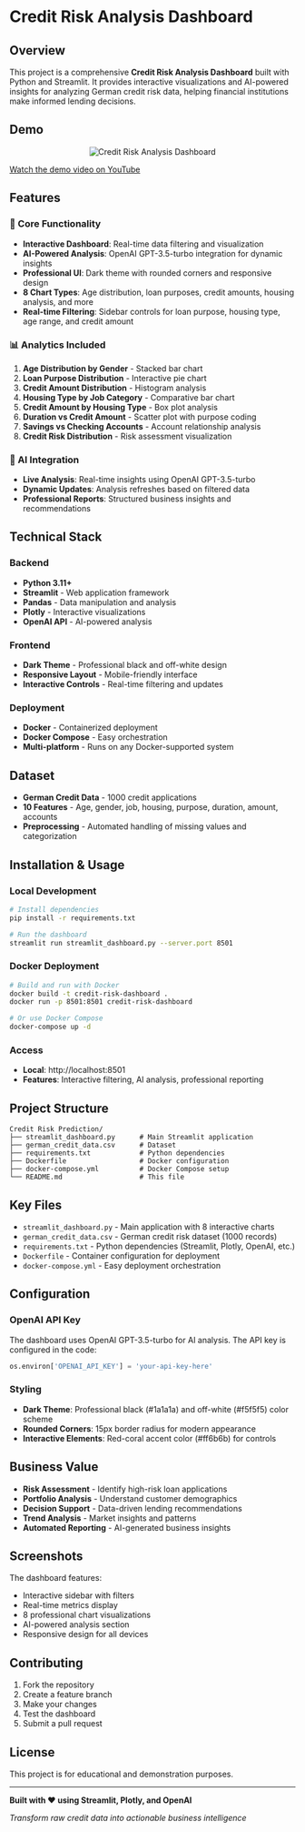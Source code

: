 # Credit Risk Analysis Dashboard

## Overview
This project is a comprehensive **Credit Risk Analysis Dashboard** built with Python and Streamlit. It provides interactive visualizations and AI-powered insights for analyzing German credit risk data, helping financial institutions make informed lending decisions.

## Demo

<p align="center">
  <img src="https://primary-production-2548.up.railway.app/wp-content/uploads/2025/07/Untitled-Project-2-1.gif" alt="Credit Risk Analysis Dashboard" />
</p>

[Watch the demo video on YouTube](https://www.youtube.com/watch?v=Obnj9XOq38I)

## Features

### 🎯 Core Functionality
- **Interactive Dashboard**: Real-time data filtering and visualization
- **AI-Powered Analysis**: OpenAI GPT-3.5-turbo integration for dynamic insights
- **Professional UI**: Dark theme with rounded corners and responsive design
- **8 Chart Types**: Age distribution, loan purposes, credit amounts, housing analysis, and more
- **Real-time Filtering**: Sidebar controls for loan purpose, housing type, age range, and credit amount

### 📊 Analytics Included
1. **Age Distribution by Gender** - Stacked bar chart
2. **Loan Purpose Distribution** - Interactive pie chart
3. **Credit Amount Distribution** - Histogram analysis
4. **Housing Type by Job Category** - Comparative bar chart
5. **Credit Amount by Housing Type** - Box plot analysis
6. **Duration vs Credit Amount** - Scatter plot with purpose coding
7. **Savings vs Checking Accounts** - Account relationship analysis
8. **Credit Risk Distribution** - Risk assessment visualization

### 🤖 AI Integration
- **Live Analysis**: Real-time insights using OpenAI GPT-3.5-turbo
- **Dynamic Updates**: Analysis refreshes based on filtered data
- **Professional Reports**: Structured business insights and recommendations

## Technical Stack

### Backend
- **Python 3.11+**
- **Streamlit** - Web application framework
- **Pandas** - Data manipulation and analysis
- **Plotly** - Interactive visualizations
- **OpenAI API** - AI-powered analysis

### Frontend
- **Dark Theme** - Professional black and off-white design
- **Responsive Layout** - Mobile-friendly interface
- **Interactive Controls** - Real-time filtering and updates

### Deployment
- **Docker** - Containerized deployment
- **Docker Compose** - Easy orchestration
- **Multi-platform** - Runs on any Docker-supported system

## Dataset
- **German Credit Data** - 1000 credit applications
- **10 Features** - Age, gender, job, housing, purpose, duration, amount, accounts
- **Preprocessing** - Automated handling of missing values and categorization

## Installation & Usage

### Local Development
```bash
# Install dependencies
pip install -r requirements.txt

# Run the dashboard
streamlit run streamlit_dashboard.py --server.port 8501
```

### Docker Deployment
```bash
# Build and run with Docker
docker build -t credit-risk-dashboard .
docker run -p 8501:8501 credit-risk-dashboard

# Or use Docker Compose
docker-compose up -d
```

### Access
- **Local**: http://localhost:8501
- **Features**: Interactive filtering, AI analysis, professional reporting

## Project Structure
```
Credit Risk Prediction/
├── streamlit_dashboard.py      # Main Streamlit application
├── german_credit_data.csv      # Dataset
├── requirements.txt            # Python dependencies
├── Dockerfile                  # Docker configuration
├── docker-compose.yml          # Docker Compose setup
└── README.md                   # This file
```

## Key Files
- `streamlit_dashboard.py` - Main application with 8 interactive charts
- `german_credit_data.csv` - German credit risk dataset (1000 records)
- `requirements.txt` - Python dependencies (Streamlit, Plotly, OpenAI, etc.)
- `Dockerfile` - Container configuration for deployment
- `docker-compose.yml` - Easy deployment orchestration

## Configuration

### OpenAI API Key
The dashboard uses OpenAI GPT-3.5-turbo for AI analysis. The API key is configured in the code:
```python
os.environ['OPENAI_API_KEY'] = 'your-api-key-here'
```

### Styling
- **Dark Theme**: Professional black (#1a1a1a) and off-white (#f5f5f5) color scheme
- **Rounded Corners**: 15px border radius for modern appearance
- **Interactive Elements**: Red-coral accent color (#ff6b6b) for controls

## Business Value
- **Risk Assessment** - Identify high-risk loan applications
- **Portfolio Analysis** - Understand customer demographics
- **Decision Support** - Data-driven lending recommendations
- **Trend Analysis** - Market insights and patterns
- **Automated Reporting** - AI-generated business insights

## Screenshots
The dashboard features:
- Interactive sidebar with filters
- Real-time metrics display
- 8 professional chart visualizations
- AI-powered analysis section
- Responsive design for all devices

## Contributing
1. Fork the repository
2. Create a feature branch
3. Make your changes
4. Test the dashboard
5. Submit a pull request

## License
This project is for educational and demonstration purposes.

---

**Built with ❤️ using Streamlit, Plotly, and OpenAI**

*Transform raw credit data into actionable business intelligence*
